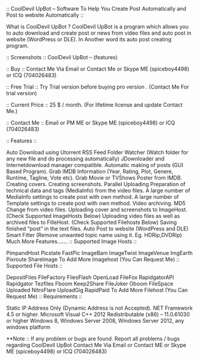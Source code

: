 :: CoolDevil UpBot – Software To Help You Create Post Automatically and Post to website Automatically ::


What is CoolDevil UpBot ?
CoolDevil UpBot is a program which allows you to auto download and create post or news from video files and auto post in website (WordPress or DLE). In Another word its auto post creating program.

:: Screenshots :: CoolDevil UpBot – (features)

:: Buy :: Contact Me Via Email or Contact Me or Skype ME (spiceboy4498) or ICQ (704026483)

:: Free Trial :: Try Trial version before buying pro version . (Contact Me For trial version)

:: Current Price :: 25 $ / month. (For lifetime license and update Contact Me.)

:: Contact Me :: Email or PM ME or Skype ME (spiceboy4498) or ICQ (704026483)

:: Features ::

Auto Download using Utorrent RSS Feed
Folder Watcher (Watch folder for any new file and do processing automatically)
JDownloader and Internetdownload manager compatible.
Automatic making of posts (GUI Based Program).
Grab IMDB Information (Year, Rating, Plot, Genere, Runtime, Tagline, Vote etc).
Grab Movie or TVShows Poster from IMDB.
Creating covers.
Creating screenshots.
Parallel Uploading
Preparation of technical data and tags (MediaInfo) from the video files.
A large number of MediaInfo settings to create post with own method.
A large number of Template settings to create post with own method.
Video archiving.
MD5 Change from video files.
Uploading cover and screenshots to ImageHost. (Check Supported ImageHosts Below)
Uploading video files as well as archived files to FilleHost. (Check Supported Filehosts Below)
Saving finished “post” in the text files.
Auto Post to website (WordPress and DLE)
Smart Filter (Remove unwanted topic name using it. Eg. HDRip,DVDRip)
Much More Features…….
:: Supported Image Hosts ::

PimpandHost
Picstate
FastPic
ImageBam
ImageTwist
ImageVenue
ImgEarth
Pixroute
ShareImage
To Add More Imagehost (You Can Request Me)
:: Supported File Hosts ::

DepositFiles
FileFactory
FilesFlash
OpenLoad
FileFox
RapidgatorAPI
Rapidgator
Tezfiles
Fboom
Keep2Share
FileJoker
Oboom
FileSpace
Uploaded
NitroFlare
UploadGig
RapidPaid
To Add More Filehost (You Can Request Me)
:: Requirements ::

Static IP Address Only (Dynamic Address is not Accepted).
NET Framework 4.5 or higher.
Microsoft Visual C++ 2012 Redistributable (x86) – 11.0.61030 or higher
Windows 8, Windows Server 2008, Windows Server 2012, any windows platform
 

**Note :: 
If any problem or bugs are found. Report all problems / bugs regarding CoolDevil UpBot Contact Me Via Email or Contact ME or Skype ME (spiceboy4498) or ICQ (704026483)
